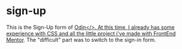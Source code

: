 # sign-up

This is the Sign-Up form of <a href="https://www.theodinproject.com/lessons/node-path-intermediate-html-and-css-sign-up-form">Odin</>.
At this time, I already has some experience with CSS and all the little project i've made with <a href="https://www.frontendmentor.io/">FrontEnd Mentor</a>.
The "difficult" part was to switch to the sign-in form.
